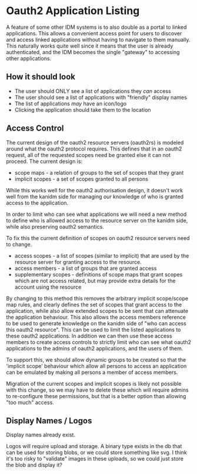 # Oauth2 Application Listing

A feature of some other IDM systems is to also double as a portal to linked applications. This
allows a convenient access point for users to discover and access linked applications without having
to navigate to them manually. This naturally works quite well since it means that the user is
already authenticated, and the IDM becomes the single "gateway" to accessing other applications.

## How it should look

- The user should ONLY see a list of applications they _can_ access
- The user should see a list of applications with "friendly" display names
- The list of applications _may_ have an icon/logo
- Clicking the application should take them to the location

## Access Control

The current design of the oauth2 resource servers (oauth2rs) is modeled around what the oauth2
protocol requires. This defines that in an oauth2 request, all of the requested scopes need be
granted else it can not proceed. The current design is:

- scope maps - a relation of groups to the set of scopes that they grant
- implicit scopes - a set of scopes granted to all persons

While this works well for the oauth2 authorisation design, it doesn't work well from the kanidm side
for managing _our_ knowledge of who is granted access to the application.

In order to limit who can see what applications we will need a new method to define who is allowed
access to the resource server on the kanidm side, while also preserving oauth2 semantics.

To fix this the current definition of scopes on oauth2 resource servers need to change.

- access scopes - a list of scopes (similar to implicit) that are used by the resource server for
  granting access to the resource.
- access members - a list of groups that are granted access
- supplementary scopes - definitions of scope maps that grant scopes which are not access related,
  but may provide extra details for the account using the resource

By changing to this method this removes the arbitrary implicit scope/scope map rules, and clearly
defines the set of scopes that grant access to the application, while also allow extended scopes to
be sent that can attenuate the application behaviour. This also allows the access members reference
to be used to generate knowledge on the kanidm side of "who can access this oauth2 resource". This
can be used to limit the listed applications to these oauth2 applications. In addition we can then
use these access members to create access controls to strictly limit who can see what oauth2
applications to the admins of oauth2 applications, and the users of them.

To support this, we should allow dynamic groups to be created so that the 'implicit scope' behaviour
which allow all persons to access an application can be emulated by making all persons a member of
access members.

Migration of the current scopes and implicit scopes is likely not possible with this change, so we
may have to delete these which will require admins to re-configure these permissions, but that is a
better option than allowing "too much" access.

## Display Names / Logos

Display names already exist.

Logos will require upload and storage. A binary type exists in the db that can be used for storing
blobs, or we could store something like svg. I think it's too risky to "validate" images in these
uploads, so we could just store the blob and display it?
